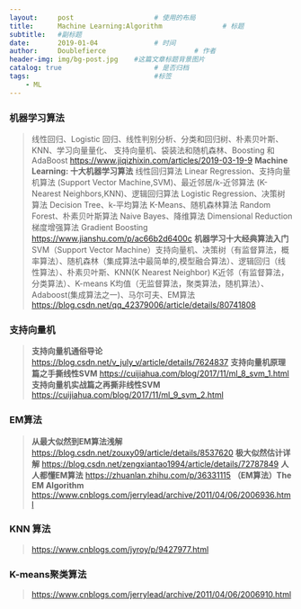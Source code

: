 ```yaml
---
layout:     post                    # 使用的布局
title:      Machine Learning:Algorithm               # 标题 
subtitle:   #副标题
date:       2019-01-04              # 时间
author:     Doublefierce                      # 作者
header-img: img/bg-post.jpg    #这篇文章标题背景图片
catalog: true                       # 是否归档
tags:                               #标签
    - ML
---
```


### 机器学习算法

>线性回归、Logistic 回归、线性判别分析、分类和回归树、朴素贝叶斯、KNN、学习向量量化、
>支持向量机、袋装法和随机森林、Boosting 和 AdaBoost
>https://www.jiqizhixin.com/articles/2019-03-19-9
>**Machine Learning: 十大机器学习算法**
>线性回归算法 Linear Regression、支持向量机算法 (Support Vector Machine,SVM)、最近邻居/k-近邻算法 (K-Nearest Neighbors,KNN)、逻辑回归算法 Logistic Regression、决策树算法 Decision Tree、k-平均算法 K-Means、随机森林算法 Random Forest、朴素贝叶斯算法 Naive Bayes、降维算法 Dimensional Reduction
>梯度增强算法 Gradient Boosting
>https://www.jianshu.com/p/ac66b2d6400c
>**机器学习十大经典算法入门**
>SVM（Support Vector Machine）支持向量机、决策树（有监督算法，概率算法）、随机森林（集成算法中最简单的,模型融合算法）、逻辑回归（线性算法）、朴素贝叶斯、KNN(K Nearest Neighbor) K近邻（有监督算法，分类算法）、K-means K均值（无监督算法，聚类算法，随机算法）、Adaboost(集成算法之一)、马尔可夫、EM算法
>https://blog.csdn.net/qq_42379006/article/details/80741808

### 支持向量机
> **支持向量机通俗导论**
> https://blog.csdn.net/v_july_v/article/details/7624837
> **支持向量机原理篇之手撕线性SVM**
> https://cuijiahua.com/blog/2017/11/ml_8_svm_1.html
> **支持向量机实战篇之再撕非线性SVM**
> https://cuijiahua.com/blog/2017/11/ml_9_svm_2.html

### EM算法
> **从最大似然到EM算法浅解**
> https://blog.csdn.net/zouxy09/article/details/8537620
> **极大似然估计详解**
> https://blog.csdn.net/zengxiantao1994/article/details/72787849
> **人人都懂EM算法**
> https://zhuanlan.zhihu.com/p/36331115
> **（EM算法）The EM Algorithm**
> https://www.cnblogs.com/jerrylead/archive/2011/04/06/2006936.html

### KNN 算法
> https://www.cnblogs.com/jyroy/p/9427977.html

### K-means聚类算法
> https://www.cnblogs.com/jerrylead/archive/2011/04/06/2006910.html